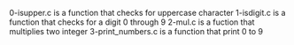 0-isupper.c is a function that checks for uppercase character
1-isdigit.c is a function that checks for a digit 0 through 9
2-mul.c is a fuction that multiplies two integer
3-print_numbers.c is a function that print 0 to 9
